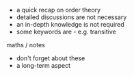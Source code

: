 
- a quick recap on order theory
- detailed discussions are not necessary
- an in-depth knowledge is not required
- some keywords are - e.g. transitive

maths / notes
- don't forget about these
- a long-term aspect
